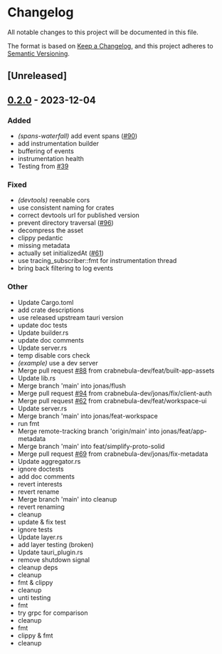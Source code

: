 # Changelog
All notable changes to this project will be documented in this file.

The format is based on [Keep a Changelog](https://keepachangelog.com/en/1.0.0/),
and this project adheres to [Semantic Versioning](https://semver.org/spec/v2.0.0.html).

## [Unreleased]

## [0.2.0](https://github.com/crabnebula-dev/devtools/compare/devtools-v0.1.0...devtools-v0.2.0) - 2023-12-04

### Added
- *(spans-waterfall)* add event spans ([#90](https://github.com/crabnebula-dev/devtools/pull/90))
- add instrumentation builder
- buffering of events
- instrumentation health
- Testing from [#39](https://github.com/crabnebula-dev/devtools/pull/39)

### Fixed
- *(devtools)* reenable cors
- use consistent naming for crates
- correct devtools url for published version
- prevent directory traversal ([#96](https://github.com/crabnebula-dev/devtools/pull/96))
- decompress the asset
- clippy pedantic
- missing metadata
- actually set initializedAt ([#61](https://github.com/crabnebula-dev/devtools/pull/61))
- use tracing_subscriber::fmt for instrumentation thread
- bring back filtering to log events

### Other
- Update Cargo.toml
- add crate descriptions
- use released upstream tauri version
- update doc tests
- Update builder.rs
- update doc comments
- Update server.rs
- temp disable cors check
- *(example)* use a dev server
- Merge pull request [#88](https://github.com/crabnebula-dev/devtools/pull/88) from crabnebula-dev/feat/built-app-assets
- Update lib.rs
- Merge branch 'main' into jonas/flush
- Merge pull request [#94](https://github.com/crabnebula-dev/devtools/pull/94) from crabnebula-dev/jonas/fix/client-auth
- Merge pull request [#62](https://github.com/crabnebula-dev/devtools/pull/62) from crabnebula-dev/feat/workspace-ui
- Update server.rs
- Merge branch 'main' into jonas/feat-workspace
- run fmt
- Merge remote-tracking branch 'origin/main' into jonas/feat/app-metadata
- Merge branch 'main' into feat/simplify-proto-solid
- Merge pull request [#69](https://github.com/crabnebula-dev/devtools/pull/69) from crabnebula-dev/jonas/fix-metadata
- Update aggregator.rs
- ignore doctests
- add doc comments
- revert interests
- revert rename
- Merge branch 'main' into cleanup
- revert renaming
- cleanup
- update & fix test
- ignore tests
- Update layer.rs
- add layer testing (broken)
- Update tauri_plugin.rs
- remove shutdown signal
- cleanup deps
- cleanup
- fmt & clippy
- cleanup
- unti testing
- fmt
- try grpc for comparison
- cleanup
- fmt
- clippy & fmt
- cleanup
